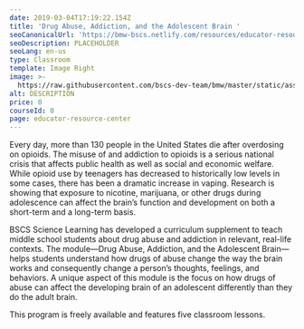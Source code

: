 ```yaml
---
date: 2019-03-04T17:19:22.154Z
title: 'Drug Abuse, Addiction, and the Adolescent Brain '
seoCanonicalUrl: 'https://bmw-bscs.netlify.com/resources/educator-resource-center/drug-abuse'
seoDescription: PLACEHOLDER
seoLang: en-us
type: Classroom
template: Image Right
image: >-
  https://raw.githubusercontent.com/bscs-dev-team/bmw/master/static/assets/cells.jpeg?token=AtPITcR7Wt63uoZCJ3P_xa8ywbfD9Cinks5cfUhRwA%3D%3D
alt: DESCRIPTION
price: 0
courseId: 0
page: educator-resource-center
---
```

Every day, more than 130 people in the United States die after overdosing on opioids. The misuse of and addiction to opioids is a serious national crisis that affects public health as well as social and economic welfare. While opioid use by teenagers has decreased to historically low levels in some cases, there has been a dramatic increase in vaping. Research is showing that exposure to nicotine, marijuana, or other drugs during adolescence can affect the brain’s function and development on both a short-term and a long-term basis.

BSCS Science Learning has developed a curriculum supplement to teach middle school students about drug abuse and addiction in relevant, real-life contexts. The module—Drug Abuse, Addiction, and the Adolescent Brain—helps students understand how drugs of abuse change the way the brain works and consequently change a person’s thoughts, feelings, and behaviors. A unique aspect of this module is the focus on how drugs of abuse can affect the developing brain of an adolescent differently than they do the adult brain. 

This program is freely available and features five classroom lessons.
